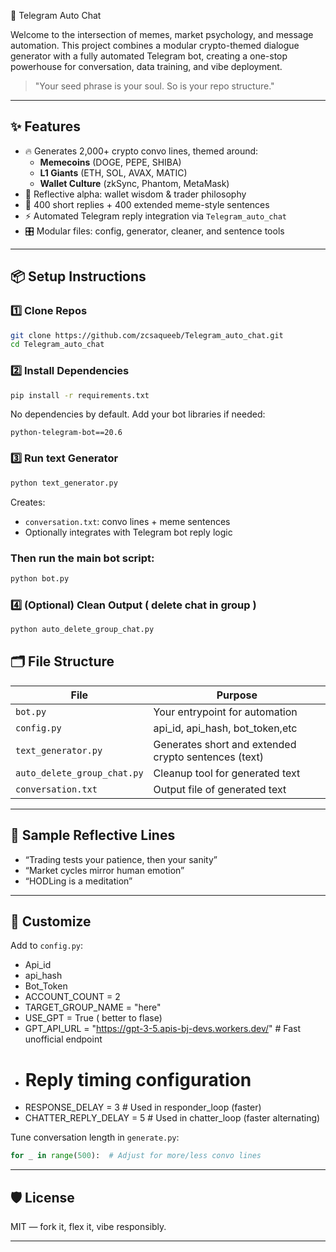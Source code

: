 🤖 Telegram Auto Chat

Welcome to the intersection of memes, market psychology, and message automation. This project combines a modular crypto-themed dialogue generator with a fully automated Telegram bot, creating a one-stop powerhouse for conversation, data training, and vibe deployment.

> "Your seed phrase is your soul. So is your repo structure."

---

## ✨ Features

- 🔥 Generates 2,000+ crypto convo lines, themed around:
  - **Memecoins** (DOGE, PEPE, SHIBA)
  - **L1 Giants** (ETH, SOL, AVAX, MATIC)
  - **Wallet Culture** (zkSync, Phantom, MetaMask)
- 🧘 Reflective alpha: wallet wisdom & trader philosophy
- 💬 400 short replies + 400 extended meme-style sentences
- ⚡ Automated Telegram reply integration via `Telegram_auto_chat`
- 🎛️ Modular files: config, generator, cleaner, and sentence tools

---

## 📦 Setup Instructions

### 1️⃣ Clone Repos

```bash
git clone https://github.com/zcsaqueeb/Telegram_auto_chat.git
cd Telegram_auto_chat
```

### 2️⃣ Install Dependencies

```bash
pip install -r requirements.txt
```

No dependencies by default. Add your bot libraries if needed:

```text
python-telegram-bot==20.6
```

### 3️⃣ Run text Generator

```bash
python text_generator.py
```

Creates:

- `conversation.txt`: convo lines + meme sentences
- Optionally integrates with Telegram bot reply logic

### Then run the main bot script:

```bash
python bot.py
```

### 4️⃣ (Optional) Clean Output ( delete chat in group )

```bash
python auto_delete_group_chat.py
```



## 🗂️ File Structure

| File                  | Purpose                                         |
|-----------------------|-------------------------------------------------|
| `bot.py`         |       Your entrypoint for automation |
| `config.py`           | api_id, api_hash, bot_token,etc       |
| `text_generator.py`   | Generates short and extended crypto sentences (text) |
| `auto_delete_group_chat.py`           | Cleanup tool for generated text               |
| `conversation.txt` | Output file of generated text              |

---

## 🧘 Sample Reflective Lines

- “Trading tests your patience, then your sanity”
- “Market cycles mirror human emotion”
- “HODLing is a meditation”

---

## 🔧 Customize

Add to `config.py`:
- Api_id 
- api_hash
- Bot_Token
- ACCOUNT_COUNT = 2
- TARGET_GROUP_NAME = "here"
- USE_GPT = True ( better to flase)
- GPT_API_URL = "https://gpt-3-5.apis-bj-devs.workers.dev/"  # Fast unofficial endpoint
- # Reply timing configuration
- RESPONSE_DELAY = 3              # Used in responder_loop (faster)
- CHATTER_REPLY_DELAY = 5         # Used in chatter_loop (faster alternating)


Tune conversation length in `generate.py`:
```python
for _ in range(500):  # Adjust for more/less convo lines
```

---

## 🛡 License

MIT — fork it, flex it, vibe responsibly.

---

